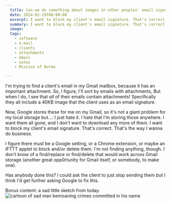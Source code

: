 ```yaml
---
  title: Can we do something about images in other peoples' email signatures?
  date: 2024-02-29T00:00:00
  excerpt: I want to block my client's email signature. That's correct. That's the way I wanna do business.
  summary: I want to block my client's email signature. That's correct. That's the way I wanna do business.
  image: 
  tags:
    - software
    - e-mail
    - clients
    - attachments
    - Gmail
    - notes
    - Mission of Burma

---
```


I'm trying to find a client's email in my Gmail mailbox, because it has an important attachment. So, I figure, I'll sort by emails with attachments, But when I do, I see that _all_ of their emails contain attachments! Specifically they all include a 40KB image that the client uses as an email signature.

Now, Google stores these for me on my Gmail, so it's not a giant problem for my local storage but...: I just hate it. I hate that I'm storing those anywhere. I want them all gone, and I don't want to download any more of them. I want to block my client's email signature. That's correct. That's the way I wanna do business.

I figure there must be a Google setting, or a Chrome extension, or maybe an IFTTT applet to block and/or delete them. I'm not finding anything, though.
I don't know of a find/replace or find/delete that would work across Gmail storage (another great opp0rtunity for Gmail itself, or somebody, to make one).

Has anybody done this? I could ask the client to just stop sending them but I think I'd get further asking Google to fix this.

Bonus content: a sad little sketch from today.
  ![cartoon of sad man bemoaning crimes committed in his name](/static/img/sketchbook/all-these-crimes-feb-27-2024.jpeg)

